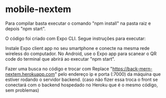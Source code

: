 # mobile-nextem

Para compilar basta executar o comando "npm install" na pasta raiz e depois "npm start".

O código foi criado com Expo CLI. Segue instruções para executar:

Instale Expo client app no seu smartphone e conecte na mesma rede wireless do computador. No Android, use o Expo app para scanear o QR code do terminal que abrirá ao executar "npm start".

Fazer uma busca no código e trocar com Replace "https://back-mern-nextem.herokuapp.com" pelo endereço ip e porta (:7000) da máquina que estiver rodando o servidor backend. (caso não fizer essa troca o front se conectará com o backend hospedado no Heroku que é o mesmo código, sem problemas)
